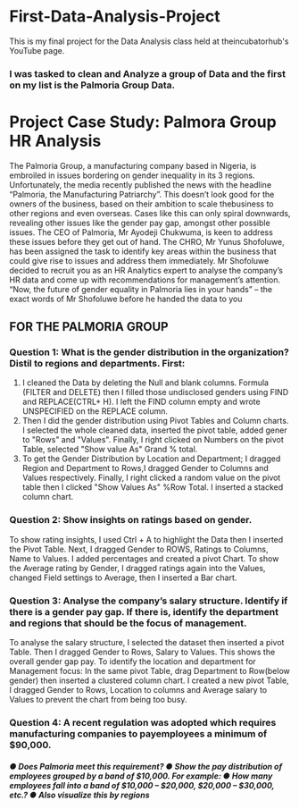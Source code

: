 # First-Data-Analysis-Project

This is my final project for the Data Analysis class held at theincubatorhub's YouTube page.
### I was tasked to clean and Analyze a group of Data and the first on my list is the Palmoria Group Data.

# Project Case Study: Palmora Group HR Analysis
The Palmoria Group, a manufacturing company based in Nigeria, is embroiled in issues bordering on gender inequality in its 3 regions. Unfortunately, the media recently published the news with the headline “Palmoria, the Manufacturing Patriarchy”. This doesn’t look good for the owners of the business, based on their ambition to scale thebusiness to other regions and even overseas. Cases like this can only spiral downwards, revealing other issues like the gender pay gap, amongst other possible issues. The CEO of Palmoria, Mr Ayodeji Chukwuma, is keen to address these issues before they get out of hand. The CHRO, Mr Yunus Shofoluwe, has been assigned the task to identify key areas within the business that could give rise to issues and address them immediately. Mr Shofoluwe decided to recruit you as an HR Analytics expert to analyse the company’s HR data and come up with recommendations for management’s attention. “Now, the future of gender equality in Palmoria lies in your hands” – the exact words of Mr Shofoluwe before he handed the data to you

## FOR THE PALMORIA GROUP

### Question 1: What is the gender distribution in the organization? Distil to regions and departments. First:
1. I cleaned the Data by deleting the Null and blank columns. Formula (FILTER and DELETE) then I filled those undisclosed genders using FIND and REPLACE(CTRL+ H). I left the FIND column empty and wrote UNSPECIFIED on the REPLACE column.
2. Then I did the gender distribution using Pivot Tables and Column charts. I selected the whole cleaned data, inserted the pivot table, added gener to "Rows" and "Values". Finally, I right clicked on Numbers on the pivot Table, selected "Show value As" Grand % total.
3. To get the Gender Distribution by Location and Department; I dragged Region and Department to Rows,I dragged Gender to Columns and Values respectively. Finally, I right clicked a random value on the pivot table then I clicked "Show Values As" %Row Total. I inserted a stacked column chart.

### Question 2: Show insights on ratings based on gender.
To show rating insights, I used Ctrl + A to highlight the Data then I inserted the Pivot Table. Next, I dragged Gender to ROWS, Ratings to Columns, Name to  Values. I added percentages and created a pivot Chart.
To show the Average rating by Gender, I dragged ratings again into the Values, changed Field settings to Average, then I inserted a Bar chart.

### Question 3: Analyse the company’s salary structure. Identify if there is a gender pay gap. If there is, identify the department and regions that should be the focus of management.
To analyse the salary structure, I selected the dataset then inserted a pivot Table. Then I dragged Gender to Rows, Salary to Values. This shows the overall gender gap pay.
To identify the location and department for Management focus: In the same pivot Table, drag Department to Row(below gender) then inserted a clustered column chart.
I created a new pivot Table, I dragged Gender to Rows, Location to columns and Average salary to Values to prevent the chart from being too busy.

### Question 4: A recent regulation was adopted which requires manufacturing companies to payemployees a minimum of $90,000.
##### ● Does Palmoria meet this requirement? ● Show the pay distribution of employees grouped by a band of $10,000. For example: ● How many employees fall into a band of $10,000 – $20,000, $20,000 – $30,000, etc.? ● Also visualize this by regions
